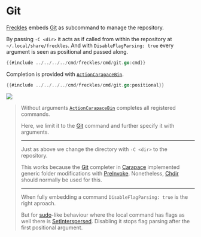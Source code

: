 # Git

[Freckles] embeds [Git] as subcommand to manage the repository.

By passing `-C <dir>` it acts as if called from within the repository at `~/.local/share/freckles`.
And with `DisableFlagParsing: true` every argument is seen as positional and passed along.


```go
{{#include ../../../../cmd/freckles/cmd/git.go:cmd}}
```

Completion is provided with [`ActionCarapaceBin`].

```go
{{#include ../../../../cmd/freckles/cmd/git.go:positional}}
```

![](./git/git.cast)

> Without arguments [`ActionCarapaceBin`] completes all registered commands.
>
> Here, we limit it to the [Git] command and further specify it with arguments.
>
> ---
>
> Just as above we change the directory with `-C <dir>` to the repository.
>
> This works because the [Git] completer in [Carapace] implemented generic folder modifications with [PreInvoke].
> Nonetheless, [Chdir] should normally be used for this.
>
> ---
>
> When fully embedding a command `DisableFlagParsing: true` is the right aproach.
>
> But for [sudo]-like behaviour where the local command has flags as well there is [SetInterspersed].
> Disabling it stops flag parsing after the first positional argument.

[`ActionCarapaceBin`]:https://pkg.go.dev/github.com/carapace-sh/carapace-bridge/pkg/actions/bridge#ActionCarapaceBin
[Carapace]:https://carapace.sh
[Chdir]:https://carapace-sh.github.io/carapace/carapace/action/chdir.html
[Freckles]:https://github.com/carapace-sh/freckles
[Git]:https://git-scm.com/
[sudo]:https://github.com/carapace-sh/carapace-bin/blob/master/completers/sudo_completer/cmd/root.go
[PreInvoke]:https://carapace-sh.github.io/carapace/carapace/gen/preInvoke.html
[SetInterspersed]:https://pkg.go.dev/github.com/spf13/pflag#SetInterspersed
